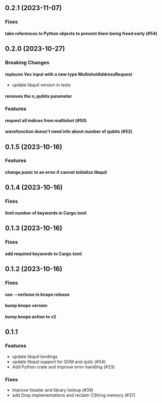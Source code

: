 ## 0.2.1 (2023-11-07)

### Fixes

#### take references to Python objects to prevent them being freed early (#54)

## 0.2.0 (2023-10-27)

### Breaking Changes

#### replaces Vec<u32> input with a new type MultishotAddressRequest

* update libquil version in tests

#### removes the n_qubits parameter

### Features

#### request all indices from multishot (#50)

#### wavefunction doesn't need info about number of qubits (#52)

## 0.1.5 (2023-10-16)

### Features

#### change panic to an error if cannot initialize libquil

## 0.1.4 (2023-10-16)

### Fixes

#### limit number of keywords in Cargo.toml

## 0.1.3 (2023-10-16)

### Fixes

#### add required keywords to Cargo.toml

## 0.1.2 (2023-10-16)

### Fixes

#### use --verbose in knope release

#### bump knope version

#### bump knope action to v2

## 0.1.1

### Features

- update libquil bindings
- update libquil support for QVM and quilc (#34)
- Add Python crate and improve error handling (#23)

### Fixes

- improve header and library lookup (#39)
- add Drop implementations and reclaim CString memory (#37)

